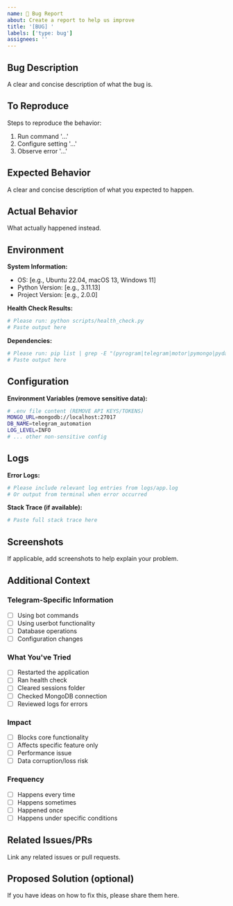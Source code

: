 ```yaml
---
name: 🐛 Bug Report
about: Create a report to help us improve
title: '[BUG] '
labels: ['type: bug']
assignees: ''
---
```


## Bug Description

A clear and concise description of what the bug is.

## To Reproduce

Steps to reproduce the behavior:
1. Run command '...'
2. Configure setting '...'
3. Observe error '...'

## Expected Behavior

A clear and concise description of what you expected to happen.

## Actual Behavior

What actually happened instead.

## Environment

**System Information:**
- OS: [e.g., Ubuntu 22.04, macOS 13, Windows 11]
- Python Version: [e.g., 3.11.13]
- Project Version: [e.g., 2.0.0]

**Health Check Results:**
```bash
# Please run: python scripts/health_check.py
# Paste output here
```

**Dependencies:**
```bash
# Please run: pip list | grep -E "(pyrogram|telegram|motor|pymongo|pydantic)"
# Paste output here
```

## Configuration

**Environment Variables (remove sensitive data):**
```bash
# .env file content (REMOVE API KEYS/TOKENS)
MONGO_URL=mongodb://localhost:27017
DB_NAME=telegram_automation
LOG_LEVEL=INFO
# ... other non-sensitive config
```

## Logs

**Error Logs:**
```bash
# Please include relevant log entries from logs/app.log
# Or output from terminal when error occurred
```

**Stack Trace (if available):**
```python
# Paste full stack trace here
```

## Screenshots

If applicable, add screenshots to help explain your problem.

## Additional Context

### Telegram-Specific Information
- [ ] Using bot commands
- [ ] Using userbot functionality  
- [ ] Database operations
- [ ] Configuration changes

### What You've Tried
- [ ] Restarted the application
- [ ] Ran health check
- [ ] Cleared sessions folder
- [ ] Checked MongoDB connection
- [ ] Reviewed logs for errors

### Impact
- [ ] Blocks core functionality
- [ ] Affects specific feature only
- [ ] Performance issue
- [ ] Data corruption/loss risk

### Frequency
- [ ] Happens every time
- [ ] Happens sometimes
- [ ] Happened once
- [ ] Happens under specific conditions

## Related Issues/PRs

Link any related issues or pull requests.

## Proposed Solution (optional)

If you have ideas on how to fix this, please share them here.